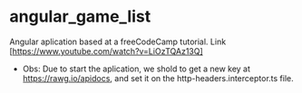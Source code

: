 # angular_game_list
Angular aplication based at a freeCodeCamp tutorial. Link [https://www.youtube.com/watch?v=LiOzTQAz13Q]

- Obs: Due to start the aplication, we shold to get a new key at https://rawg.io/apidocs, and set it on the http-headers.interceptor.ts file.

